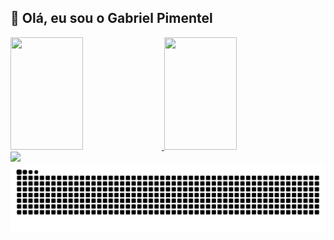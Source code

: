 ## 👋 Olá, eu sou o Gabriel Pimentel

<div>
<a href="#">
  <img height="180em" width="48%" src="https://github-readme-stats.vercel.app/api?username=gabbzin&hide=issues&show_icons=true&theme=dark">
  <img height="180em" width="48%" src="https://github-readme-stats.vercel.app/api/top-langs/?username=gabbzin&layout=compact&langs_count=16&theme=dark">
</div>

<div>
  <a href="https://www.instagram.com/gabb.zin_/">
    <img src="https://img.shields.io/badge/Instagram-E4405F?style=for-the-badge&logo=instagram&logoColor=white">
  </a>
</div>

<picture>
  <source media="(prefers-color-scheme: dark)" srcset="https://raw.githubusercontent.com/gabbzin/gabbzin/output/github-contribution-grid-snake-dark.svg">
  <source media="(prefers-color-scheme: light)" srcset="https://raw.githubusercontent.com/gabbzin/gabbzin/output/github-contribution-grid-snake.svg">
  <img alt="github contribution grid snake animation" src="https://raw.githubusercontent.com/gabbzin/gabbzin/output/github-contribution-grid-snake.svg">
</picture>

